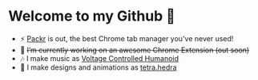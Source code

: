 # Welcome to my Github 🖖

- ⚡  [Packr](https://github.com/JeanMarcSaad/packr/) is out, the best Chrome tab manager you've never used!
- 🔭  ~~I’m currently working on an awesome Chrome Extension (out soon)~~
- 🎶  I make music as [Voltage Controlled Humanoid](https://soundcloud.com/vch-psy/)
- 🔺  I make designs and animations as [tetra.hedra](https://www.instagram.com/tetra.hedra/)

<!-- **JeanMarcSaad/JeanMarcSaad** is a ✨ _special_ ✨ repository because its `README.md` (this file) appears on your GitHub profile.

Here are some ideas to get you started:

- 🔭 I’m currently working on ...
- 🌱 I’m currently learning ...
- 👯 I’m looking to collaborate on ...
- 🤔 I’m looking for help with ...
- 💬 Ask me about ...
- 📫 How to reach me: ...
- 😄 Pronouns: ...
- ⚡ Fun fact: ... -->
